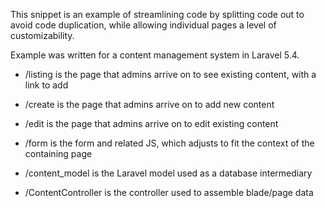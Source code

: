 This snippet is an example of streamlining code by splitting code out
to avoid code duplication, while allowing individual pages a level of
customizability.

Example was written for a content management system in Laravel 5.4.

- /listing is the page that admins arrive on to see existing content,
with a link to add

- /create is the page that admins arrive on to add new content

- /edit is the page that admins arrive on to edit existing content

- /form is the form and related JS, which adjusts to fit the context
of the containing page

- /content_model is the Laravel model used as a database intermediary

- /ContentController is the controller used to assemble blade/page data
